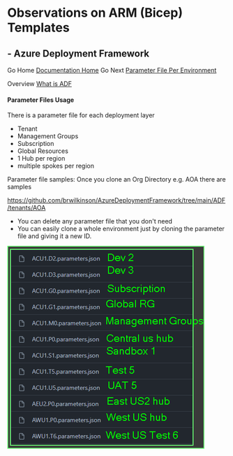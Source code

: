 #  Observations on ARM (Bicep) Templates

## - Azure Deployment Framework
Go Home [Documentation Home](./index.md)
Go Next [Parameter File Per Environment](./Parameter_Files_Per_Environment.md)

Overview [What is ADF](./ADF.md)

####  Parameter Files Usage

There is a parameter file for each deployment layer
- Tenant
- Management Groups
- Subscription
- Global Resources
- 1 Hub per region
- multiple spokes per region

Parameter file samples: Once you clone an Org Directory e.g. AOA there are samples

https://github.com/brwilkinson/AzureDeploymentFramework/tree/main/ADF/tenants/AOA

- You can delete any parameter file that you don't need
- You can easily clone a whole environment just by cloning the parameter file and giving it a new ID.

![AOA Parameter Files](./Parameter_Files_Examples.png)